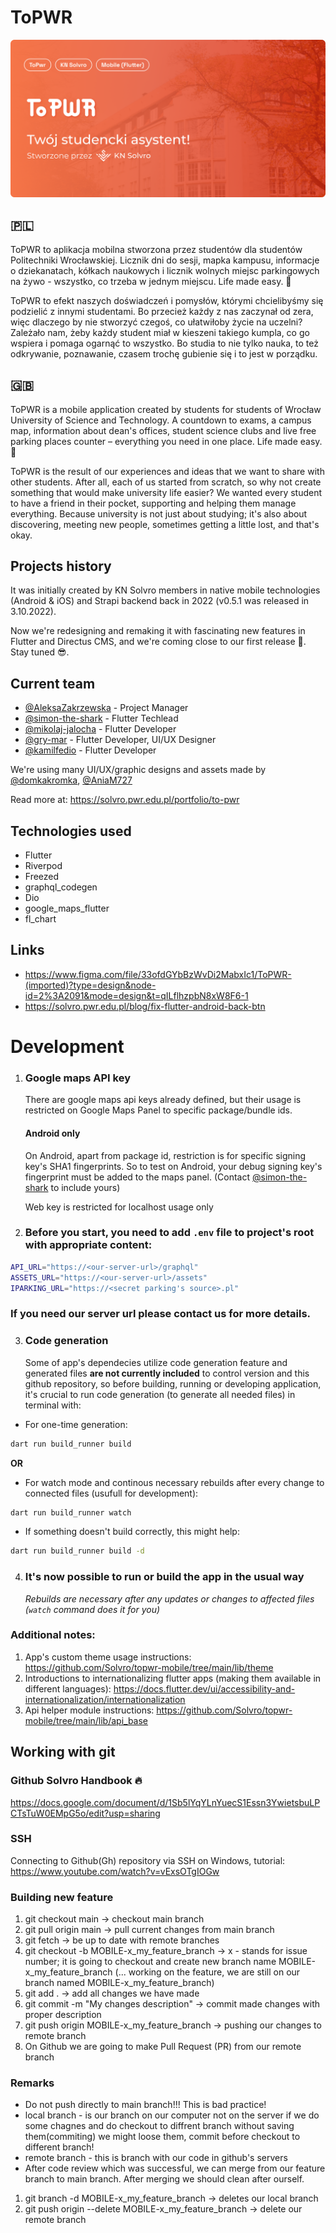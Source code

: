 # ToPWR

![ToPWR file cover](/assets/topwr_header.png)

## 🇵🇱

ToPWR to aplikacja mobilna stworzona przez studentów dla studentów Politechniki Wrocławskiej. Licznik dni do sesji, mapka kampusu, informacje o dziekanatach, kółkach naukowych i licznik wolnych miejsc parkingowych na żywo - wszystko, co trzeba w jednym miejscu. Life made easy. 🚀

ToPWR to efekt naszych doświadczeń i pomysłów, którymi chcielibyśmy się podzielić z innymi studentami. Bo przecież każdy z nas zaczynał od zera, więc dlaczego by nie stworzyć czegoś, co ułatwiłoby życie na uczelni? Zależało nam, żeby każdy student miał w kieszeni takiego kumpla, co go wspiera i pomaga ogarnąć to wszystko. Bo studia to nie tylko nauka, to też odkrywanie, poznawanie, czasem trochę gubienie się i to jest w porządku.

## 🇬🇧

ToPWR is a mobile application created by students for students of Wrocław University of Science and Technology. A countdown to exams, a campus map, information about dean's offices, student science clubs and live free parking places counter – everything you need in one place. Life made easy. 🚀

ToPWR is the result of our experiences and ideas that we want to share with other students. After all, each of us started from scratch, so why not create something that would make university life easier? We wanted every student to have a friend in their pocket, supporting and helping them manage everything. Because university is not just about studying; it's also about discovering, meeting new people, sometimes getting a little lost, and that's okay.

 
## Projects history
It was initially created by KN Solvro members in native mobile technologies (Android & iOS) and Strapi backend back in 2022 (v0.5.1 was released in 3.10.2022). 

Now we're redesigning and remaking it with fascinating new features in Flutter and Directus CMS, and we're coming close to our first release 🚀. Stay tuned 😎.

## Current team
- [@AleksaZakrzewska](https://github.com/AleksaZakrzewska) - Project Manager
- [@simon-the-shark](https://github.com/simon-the-shark) - Flutter Techlead
- [@mikolaj-jalocha](https://github.com/mikolaj-jalocha) - Flutter Developer
- [@gry-mar](https://github.com/gry-mar) - Flutter Developer, UI/UX Designer
- [@kamilfedio](https://github.com/kamilfedio) - Flutter Developer

We're using many UI/UX/graphic designs and assets made by [@domkakromka](https://github.com/domkakromka), [@AniaM727](https://github.com/AniaM727)

Read more at: https://solvro.pwr.edu.pl/portfolio/to-pwr


      


## Technologies used

- Flutter
- Riverpod
- Freezed
- graphql_codegen
- Dio
- google_maps_flutter
- fl_chart

## Links
- https://www.figma.com/file/33ofdGYbBzWvDi2MabxIc1/ToPWR-(imported)?type=design&node-id=2%3A2091&mode=design&t=qILflhzpbN8xW8F6-1
- https://solvro.pwr.edu.pl/blog/fix-flutter-android-back-btn


# Development


 
1. ### Google maps API key

   There are google maps api keys already defined, but their usage is restricted on Google Maps Panel to specific package/bundle ids.

   #### Android only

   On Android, apart from package id, restriction is for specific signing key's SHA1 fingerprints. So to test on Android, your debug signing key's fingerprint must be added to the maps panel. (Contact [@simon-the-shark](https://github.com/simon-the-shark) to include yours)

   Web key is restricted for localhost usage only

2. ### Before you start, you need to add `.env` file to project's root with appropriate content:

```bash
API_URL="https://<our-server-url>/graphql"
ASSETS_URL="https://<our-server-url>/assets"
IPARKING_URL="https://<secret parking's source>.pl"
```
### If you need our server url please contact us for more details. 

3.  ### Code generation
    Some of app's dependecies utilize code generation feature and generated files **are not currently included** to control version and this github repository, so before building, running or developing application, it's crucial to run code generation (to generate all needed files) in terminal with:

- For one-time generation:

```zsh
dart run build_runner build
```

**OR**

- For watch mode and continous necessary rebuilds after every change to connected files (usufull for development):

```zsh
dart run build_runner watch
```

- If something doesn't build correctly, this might help:

```zsh
dart run build_runner build -d
```

4.  ### It's now possible to run or build the app in the usual way
    _Rebuilds are necessary after any updates or changes to affected files (`watch` command does it for you)_

### Additional notes:

1. App's custom theme usage instructions: https://github.com/Solvro/topwr-mobile/tree/main/lib/theme
2. Introductions to internationalizing flutter apps (making them available in different languages): https://docs.flutter.dev/ui/accessibility-and-internationalization/internationalization
3. Api helper module instructions: https://github.com/Solvro/topwr-mobile/tree/main/lib/api_base

## Working with git

### Github Solvro Handbook 🔥
https://docs.google.com/document/d/1Sb5lYqYLnYuecS1Essn3YwietsbuLPCTsTuW0EMpG5o/edit?usp=sharing 


### SSH

Connecting to Github(Gh) repository via SSH on Windows, tutorial: https://www.youtube.com/watch?v=vExsOTgIOGw

### Building new feature

1. git checkout main -> checkout main branch
2. git pull origin main -> pull current changes from main branch
3. git fetch -> be up to date with remote branches
4. git checkout -b MOBILE-x_my_feature_branch -> x - stands for issue number; it is going to checkout and create new branch name MOBILE-x_my_feature_branch
   (... working on the feature, we are still on our branch named MOBILE-x_my_feature_branch)
5. git add . -> add all changes we have made
6. git commit -m "My changes description" -> commit made changes with proper description
7. git push origin MOBILE-x_my_feature_branch -> pushing our changes to remote branch
8. On Github we are going to make Pull Request (PR) from our remote branch

### Remarks

- Do not push directly to main branch!!! This is bad practice!
- local branch - is our branch on our computer not on the server if we do some chagnes and do checkout to diffrent branch without saving them(commiting) we might loose them, commit before checkout to different branch!
- remote branch - this is branch with our code in github's servers
- After code review which was successful, we can merge from our feature branch to main branch. After merging we should clean after ourself.

1. git branch -d MOBILE-x_my_feature_branch -> deletes our local branch
2. git push origin --delete MOBILE-x_my_feature_branch -> delete our remote branch
